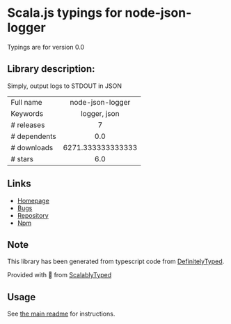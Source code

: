 
# Scala.js typings for node-json-logger

Typings are for version 0.0

## Library description:
Simply, output logs to STDOUT in JSON

|                    |                 |
| ------------------ | :-------------: |
| Full name          | node-json-logger |
| Keywords           | logger, json |
| # releases         | 7 |
| # dependents       | 0.0 |
| # downloads        | 6271.333333333333 |
| # stars            | 6.0 |

## Links
- [Homepage](https://github.com/hidori/node-json-logger#readme)
- [Bugs](https://github.com/hidori/node-json-logger/issues)
- [Repository](https://github.com/hidori/node-json-logger)
- [Npm](https://www.npmjs.com/package/node-json-logger)
    


## Note
This library has been generated from typescript code from [DefinitelyTyped](https://definitelytyped.org).

Provided with :purple_heart: from [ScalablyTyped](https://github.com/oyvindberg/ScalablyTyped)

## Usage
See [the main readme](../../readme.md) for instructions.


